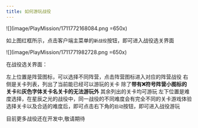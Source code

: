 ```yaml
---
title: 如何游玩战役
---
```


![](image/PlayMission/1711772168084.png =650x)

如上图红框所示，点击客户端主菜单的`新战役`按钮，即可进入战役选关界面

![](image/PlayMission/1711771982728.png =650x)

在战役选关界面：

左上位置是阵营图标，可以选择不同阵营，点击阵营图标进入对应的阵营战役
右侧是关卡列表，列出了当前能已经可以游玩的关卡
除了**带有:x:符号阵营小图标的关卡**和**灰色字体关卡名关卡的无法游玩外**
其余列出的关卡均可游玩
左下位置是难度选择，在星辰之光的战役中，同一战役的不同难度会有完全不同的关卡游戏体验
选择关卡以及合适的难度后，即可点击右下角的`启动`按钮，即可进入战役游玩

目前更多战役还在开发中,敬请期待
